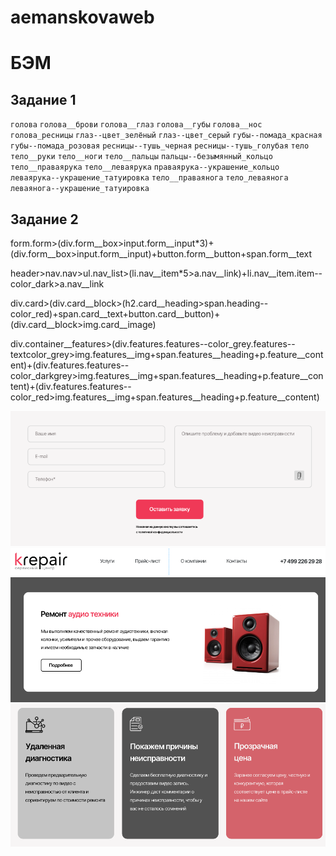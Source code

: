 # aemanskovaweb
# БЭМ

## Задание 1
`голова`
`голова__брови`
`голова__глаз`
`голова__губы`
`голова__нос`
`голова_ресницы`
`глаз--цвет_зелёный`
`глаз--цвет_серый`
`губы--помада_красная`
`губы--помада_розовая`
`ресницы--тушь_черная`
`ресницы--тушь_голубая`
`тело`
`тело__руки`
`тело__ноги`
`тело__пальцы`
`пальцы--безымянный_кольцо`
`тело__праваярука`
`тело__леваярука`
`праваярука--украшение_кольцо`
`леваярука--украшение_татуировка`
`тело__праваянога`
`тело_леваянога`
`леваянога--украшение_татуировка`

## Задание 2


form.form>(div.form__box>input.form__input*3)+(div.form__box>input.form__input)+button.form__button+span.form__text

header>nav.nav>ul.nav_list>(li.nav__item*5>a.nav__link)+li.nav__item.item--color_dark>a.nav__link

div.card>(div.card__block>(h2.card__heading>span.heading--color_red)+span.card__text+button.card__button)+(div.card__block>img.card__image)

div.container__features>(div.features.features--color_grey.features--textcolor_grey>img.features__img+span.features__heading+p.feature__content)+(div.features.features--color_darkgrey>img.features__img+span.features__heading+p.feature__content)+(div.features.features--color_red>img.features__img+span.features__heading+p.feature__content)

![form](/form.PNG)
![header](/header.PNG)
![card](/card.PNG)
![features](/features.PNG)


